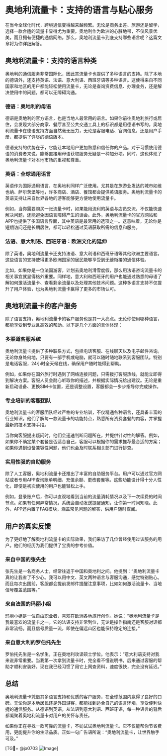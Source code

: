 # 奥地利流量卡：支持的语言与贴心服务

在当今全球化时代，跨境通信变得越来越频繁。无论是商务出差、旅游还是留学，选择一款合适的流量卡显得尤为重要。奥地利作为欧洲的心脏地带，不仅风景优美，而且拥有便捷的通信网络。那么，奥地利流量卡到底支持哪些语言呢？这篇文章将为你详细解答。

## 奥地利流量卡：支持的语言种类

奥地利的通信服务非常国际化，因此其流量卡也提供了多种语言的支持。除了本地的德语外，还支持英语、法语、意大利语、西班牙语等多种语言。这使得来自不同国家和地区的用户都能轻松使用流量卡，无论是查询资费信息、办理业务，还是解决使用中的问题，都可以无障碍沟通。

### 德语：奥地利的母语

德语是奥地利的官方语言，也是当地人最常用的语言。如果你前往奥地利旅行或居住，会发现大部分商家、餐厅甚至公共交通工具上的标识都是用德语书写的。奥地利流量卡在德语支持方面自然毫无压力，无论是客服电话、官网信息，还是用户手册，都提供了详尽的德语版本。

德语支持的优势在于，它能让本地用户更加熟悉和信任你的产品。对于习惯使用德语的消费者来说，能够直接用母语获取服务无疑是一种加分项。同时，这也体现了奥地利流量卡对本地市场的重视和尊重。

### 英语：全球通用语言

英语作为国际通用语言，在奥地利同样广泛使用。尤其是在旅游业发达的城市如维也纳、萨尔茨堡等地，许多商店、酒店、餐馆都会提供英语服务。奥地利流量卡的英语支持让来自世界各地的游客能够更方便地使用流量卡。

例如，当你需要购买一张流量卡时，如果能用流利的英语与店员交流，不仅能快速解决问题，还能避免因语言障碍产生的误会。此外，奥地利流量卡的官方网站和APP也提供了多国语言界面，其中英语是最常用的选项之一。这意味着，无论你是短期访问还是长期居住，都可以轻松通过英语获取所需的信息和服务。

### 法语、意大利语、西班牙语：欧洲文化的延伸

除了英语，奥地利流量卡还支持法语、意大利语和西班牙语等其他欧洲主要语言。这些语言的支持使得更多欧洲国家的居民能够享受到无缝衔接的通信体验。

比如，如果你是一位法国游客，计划去奥地利滑雪度假，那么用法语咨询流量卡的相关事宜就显得格外重要。同样地，意大利和西班牙的用户也能通过熟悉的母语了解如何激活流量卡、查看剩余流量以及处理其他技术问题。这种多语言支持不仅提升了用户体验，也为奥地利流量卡赢得了更多的市场认可。

## 奥地利流量卡的客户服务

除了语言支持，奥地利流量卡的客户服务也是其一大亮点。无论你使用哪种语言，都能享受到专业且高效的帮助。以下是几个方面的具体体现：

### 多渠道客服系统

奥地利流量卡提供了多种联系方式，包括电话客服、在线聊天以及电子邮件咨询。无论你身处何地，只要有一部手机或电脑，就可以随时随地联系到客服团队。特别是电话客服，24小时全天候在线，确保用户随时能得到帮助。

例如，如果你在国外旅行时遇到了网络连接问题，只需拨打客服热线，就能立即得到解决方案。客服人员会耐心听取你的描述，并根据实际情况给出建议。无论是重新启动设备、更换SIM卡位置，还是调整设置，客服都会一步步指导你完成操作。

### 专业培训的客服团队

奥地利流量卡的客服团队经过严格的专业培训，不仅精通各种语言，还具备丰富的行业知识。他们了解每一款流量卡的功能特点，熟悉所有资费套餐的内容，并掌握最新的技术支持手段。

当你向客服提出疑问时，他们会迅速判断问题所在，并提供针对性的解答。例如，如果你不确定某个套餐是否适合自己，客服可以根据你的需求推荐最合适的方案；如果你遇到设备兼容性问题，他们也会及时联系相关部门进行排查。

### 实用性强的自助服务

除了人工客服，奥地利流量卡还推出了丰富的自助服务平台。用户可以通过官方网站或者专用APP查询账单明细、充值余额、更改套餐等。这些功能设计得十分人性化，即便是初次使用的用户也能轻松上手。

例如，登录账户后，你可以直观地看到当前的流量消耗情况以及下一次续费的时间节点。如果有任何异常情况，系统会自动发送提醒通知，让你第一时间知晓。此外，APP还内置了FAQ模块，涵盖常见问题的解答，供用户随时查阅。

## 用户的真实反馈

为了更好地了解奥地利流量卡的实际效果，我们采访了几位曾经使用过该服务的用户。他们的经历为我们提供了宝贵的参考价值。

### 来自中国的张先生

张先生是一名商务人士，经常往返于中国和奥地利之间。他提到：“奥地利流量卡真的让我省了不少心。我可以用中文、英文两种语言与客服沟通，感觉特别贴心。而且每次出国前，客服都会提前发邮件提醒注意事项，比如如何激活流量卡、当地信号覆盖范围等。”

### 来自法国的玛丽小姐

玛丽小姐是一位自由职业者，喜欢在欧洲各地旅行创作。她说：“奥地利流量卡是我最喜欢的流量卡之一。它的法语支持非常到位，无论是操作指南还是客服对话都非常流畅。而且信号质量一流，即使在偏远山区也能保持稳定的连接。”

### 来自意大利的罗伯托先生

罗伯托先生是一名学生，正在奥地利攻读硕士学位。他表示：“意大利语支持对我来说非常重要。当我第一次拿到流量卡时，完全看不懂说明书，后来通过客服的帮助才顺利安装好。现在我已经习惯了用它上网查资料，速度很快，完全没有延迟。”

## 总结

奥地利流量卡凭借其多语言支持和优质的客户服务，在全球范围内赢得了良好的口碑。无论你是本地居民还是外国游客，都能找到适合自己的语言环境，享受便利快捷的通信服务。从德语到英语，从法语到意大利语、西班牙语，每一种语言的背后都凝聚着奥地利流量卡对用户的关怀与责任。

如果你正在寻找一款可靠的流量卡，不妨试试奥地利流量卡。它不仅能帮你节省费用，更能提升你的生活品质。正如一句广告语所说：“奥地利流量卡，让世界触手可及。”

[TG💪+ @jx0703 ![Image](https://github.com/user-attachments/assets/dbca1d08-cadb-493c-b0ec-ad6f7a83f270)]
